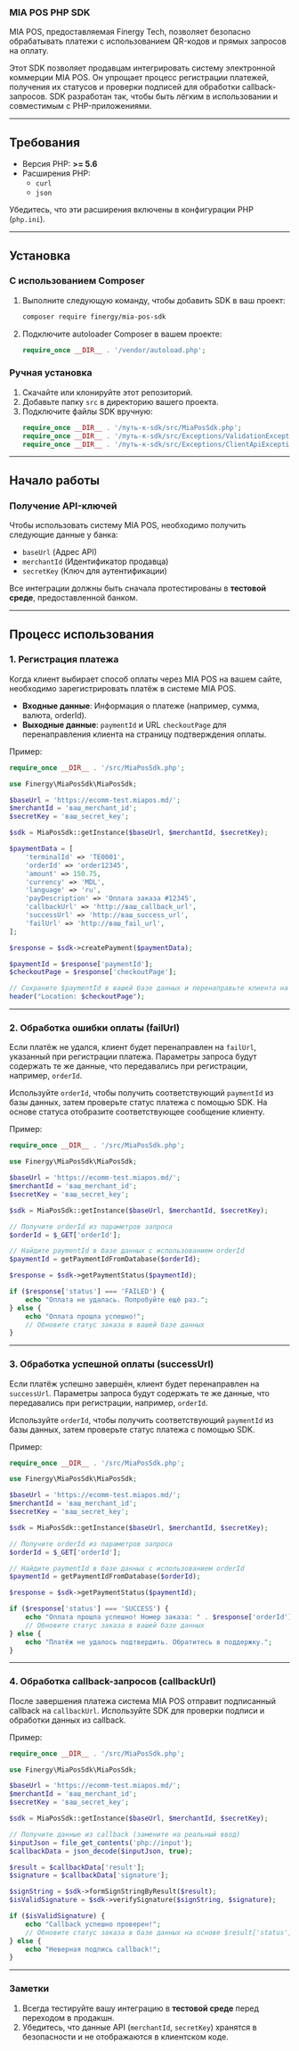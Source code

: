 ### MIA POS PHP SDK

MIA POS, предоставляемая Finergy Tech, позволяет безопасно обрабатывать платежи с использованием QR-кодов и прямых запросов на оплату.

Этот SDK позволяет продавцам интегрировать систему электронной коммерции MIA POS. Он упрощает процесс регистрации платежей, получения их статусов и проверки подписей для обработки callback-запросов. SDK разработан так, чтобы быть лёгким в использовании и совместимым с PHP-приложениями.

---

## Требования

- Версия PHP: **>= 5.6**
- Расширения PHP:
    - `curl`
    - `json`

Убедитесь, что эти расширения включены в конфигурации PHP (`php.ini`).

---

## Установка

### С использованием Composer

1. Выполните следующую команду, чтобы добавить SDK в ваш проект:
   ```bash
   composer require finergy/mia-pos-sdk
   ```

2. Подключите autoloader Composer в вашем проекте:
   ```php
   require_once __DIR__ . '/vendor/autoload.php';
   ```

### Ручная установка

1. Скачайте или клонируйте этот репозиторий.
2. Добавьте папку `src` в директорию вашего проекта.
3. Подключите файлы SDK вручную:
   ```php
   require_once __DIR__ . '/путь-к-sdk/src/MiaPosSdk.php';
   require_once __DIR__ . '/путь-к-sdk/src/Exceptions/ValidationException.php';
   require_once __DIR__ . '/путь-к-sdk/src/Exceptions/ClientApiException.php';
   ```

---

## Начало работы

### Получение API-ключей

Чтобы использовать систему MIA POS, необходимо получить следующие данные у банка:

- `baseUrl` (Адрес API)
- `merchantId` (Идентификатор продавца)
- `secretKey` (Ключ для аутентификации)

Все интеграции должны быть сначала протестированы в **тестовой среде**, предоставленной банком.

---

## Процесс использования

### 1. Регистрация платежа

Когда клиент выбирает способ оплаты через MIA POS на вашем сайте, необходимо зарегистрировать платёж в системе MIA POS.

- **Входные данные**: Информация о платеже (например, сумма, валюта, orderId).
- **Выходные данные**: `paymentId` и URL `checkoutPage` для перенаправления клиента на страницу подтверждения оплаты.

Пример:

```php
require_once __DIR__ . '/src/MiaPosSdk.php';

use Finergy\MiaPosSdk\MiaPosSdk;

$baseUrl = 'https://ecomm-test.miapos.md/';
$merchantId = 'ваш_merchant_id';
$secretKey = 'ваш_secret_key';

$sdk = MiaPosSdk::getInstance($baseUrl, $merchantId, $secretKey);

$paymentData = [
    'terminalId' => 'TE0001',
    'orderId' => 'order12345',
    'amount' => 150.75,
    'currency' => 'MDL',
    'language' => 'ru',
    'payDescription' => 'Оплата заказа #12345',
    'callbackUrl' => 'http://ваш_callback_url',
    'successUrl' => 'http://ваш_success_url',
    'failUrl' => 'http://ваш_fail_url',
];

$response = $sdk->createPayment($paymentData);

$paymentId = $response['paymentId'];
$checkoutPage = $response['checkoutPage'];

// Сохраните $paymentId в вашей базе данных и перенаправьте клиента на $checkoutPage
header("Location: $checkoutPage");
```

---

### 2. Обработка ошибки оплаты (failUrl)

Если платёж не удался, клиент будет перенаправлен на `failUrl`, указанный при регистрации платежа. Параметры запроса будут содержать те же данные, что передавались при регистрации, например, `orderId`.

Используйте `orderId`, чтобы получить соответствующий `paymentId` из базы данных, затем проверьте статус платежа с помощью SDK. На основе статуса отобразите соответствующее сообщение клиенту.

Пример:

```php
require_once __DIR__ . '/src/MiaPosSdk.php';

use Finergy\MiaPosSdk\MiaPosSdk;

$baseUrl = 'https://ecomm-test.miapos.md/';
$merchantId = 'ваш_merchant_id';
$secretKey = 'ваш_secret_key';

$sdk = MiaPosSdk::getInstance($baseUrl, $merchantId, $secretKey);

// Получите orderId из параметров запроса
$orderId = $_GET['orderId'];

// Найдите paymentId в базе данных с использованием orderId
$paymentId = getPaymentIdFromDatabase($orderId);

$response = $sdk->getPaymentStatus($paymentId);

if ($response['status'] === 'FAILED') {
    echo "Оплата не удалась. Попробуйте ещё раз.";
} else {
    echo "Оплата прошла успешно!";
    // Обновите статус заказа в вашей базе данных
}
```

---

### 3. Обработка успешной оплаты (successUrl)

Если платёж успешно завершён, клиент будет перенаправлен на `successUrl`. Параметры запроса будут содержать те же данные, что передавались при регистрации, например, `orderId`.

Используйте `orderId`, чтобы получить соответствующий `paymentId` из базы данных, затем проверьте статус платежа с помощью SDK.

Пример:

```php
require_once __DIR__ . '/src/MiaPosSdk.php';

use Finergy\MiaPosSdk\MiaPosSdk;

$baseUrl = 'https://ecomm-test.miapos.md/';
$merchantId = 'ваш_merchant_id';
$secretKey = 'ваш_secret_key';

$sdk = MiaPosSdk::getInstance($baseUrl, $merchantId, $secretKey);

// Получите orderId из параметров запроса
$orderId = $_GET['orderId'];

// Найдите paymentId в базе данных с использованием orderId
$paymentId = getPaymentIdFromDatabase($orderId);

$response = $sdk->getPaymentStatus($paymentId);

if ($response['status'] === 'SUCCESS') {
    echo "Оплата прошла успешно! Номер заказа: " . $response['orderId'];
    // Обновите статус заказа в вашей базе данных
} else {
    echo "Платёж не удалось подтвердить. Обратитесь в поддержку.";
}
```

---

### 4. Обработка callback-запросов (callbackUrl)

После завершения платежа система MIA POS отправит подписанный callback на `callbackUrl`. Используйте SDK для проверки подписи и обработки данных из callback.

Пример:

```php
require_once __DIR__ . '/src/MiaPosSdk.php';

use Finergy\MiaPosSdk\MiaPosSdk;

$baseUrl = 'https://ecomm-test.miapos.md/';
$merchantId = 'ваш_merchant_id';
$secretKey = 'ваш_secret_key';

$sdk = MiaPosSdk::getInstance($baseUrl, $merchantId, $secretKey);

// Получите данные из callback (замените на реальный ввод)
$inputJson = file_get_contents('php://input');
$callbackData = json_decode($inputJson, true);

$result = $callbackData['result'];
$signature = $callbackData['signature'];

$signString = $sdk->formSignStringByResult($result);
$isValidSignature = $sdk->verifySignature($signString, $signature);

if ($isValidSignature) {
    echo "Callback успешно проверен!";
    // Обновите статус заказа в базе данных на основе $result['status']
} else {
    echo "Неверная подпись callback!";
}
```

---

### Заметки

1. Всегда тестируйте вашу интеграцию в **тестовой среде** перед переходом в продакшн.
2. Убедитесь, что данные API (`merchantId`, `secretKey`) хранятся в безопасности и не отображаются в клиентском коде.